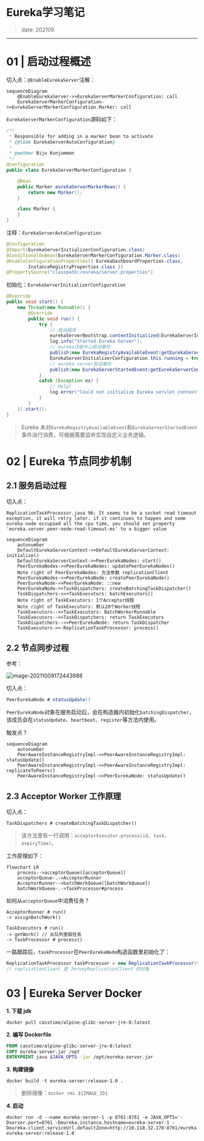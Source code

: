 # Eureka学习笔记
> date: 202109
---

# 01 | 启动过程概述

切入点：`@EnableEurekaServer`注解：

```mermaid
sequenceDiagram
    @EnableEurekaServer->>EurekaServerMarkerConfiguration: call
    EurekaServerMarkerConfiguration->>EurekaServerMarkerConfiguration.Marker: call 
```

`EurekaServerMarkerConfiguration`源码如下：

```java
/**
 * Responsible for adding in a marker bean to activate
 * {@link EurekaServerAutoConfiguration}
 *
 * @author Biju Kunjummen
 */
@Configuration
public class EurekaServerMarkerConfiguration {

	@Bean
	public Marker eurekaServerMarkerBean() {
		return new Marker();
	}

	class Marker {
	}
}
```

注释：`EurekaServerAutoConfiguration`

```java
@Configuration
@Import(EurekaServerInitializerConfiguration.class)
@ConditionalOnBean(EurekaServerMarkerConfiguration.Marker.class)
@EnableConfigurationProperties({ EurekaDashboardProperties.class,
		InstanceRegistryProperties.class })
@PropertySource("classpath:/eureka/server.properties")
```

初始化：`EurekaServerInitializerConfiguration`

```java
@Override
public void start() {
    new Thread(new Runnable() {
        @Override
        public void run() {
            try {
                // 启动服务
                eurekaServerBootstrap.contextInitialized(EurekaServerInitializerConfiguration.this.servletContext);
                log.info("Started Eureka Server");
                // eureka注册中心启动事件
                publish(new EurekaRegistryAvailableEvent(getEurekaServerConfig()));
                EurekaServerInitializerConfiguration.this.running = true;
                // eureka server启动事件
                publish(new EurekaServerStartedEvent(getEurekaServerConfig()));
            }
            catch (Exception ex) {
                // Help!
                log.error("Could not initialize Eureka servlet context", ex);
            }
        }
    }).start();
}
```

> Eureka 未对`EurekaRegistryAvailableEvent`和`EurekaServerStartedEvent`事件进行消费，可根据需要监听实现自定义业务逻辑。

# 02 | Eureka 节点同步机制

## 2.1 服务启动过程

切入点：

```log
ReplicationTaskProcessor.java 96: It seems to be a socket read timeout exception, it will retry later. if it continues to happen and some eureka node occupied all the cpu time, you should set property 'eureka.server.peer-node-read-timeout-ms' to a bigger value
```

```mermaid
sequenceDiagram
    autonumber
    DefaultEurekaServerContext->>DefaultEurekaServerContext: initialize()
    DefaultEurekaServerContext->>PeerEurekaNodes: start()
    PeerEurekaNodes->>PeerEurekaNodes: updatePeerEurekaNodes()
    Note right of PeerEurekaNodes: 方法参数 replicationClient
    PeerEurekaNodes->>PeerEurekaNode: createPeerEurekaNode()
    PeerEurekaNode->>PeerEurekaNode: ::new
    PeerEurekaNode->>TaskDispatchers: createBatchingTaskDispatcher()
    TaskDispatchers->>+TaskExecutors: batchExecutors()
    Note right of TaskExecutors: 1个Acceptor线程
    Note right of TaskExecutors: 默认20个Worker线程
    TaskExecutors-->>TaskExecutors: BatchWorkerRunnable
    TaskExecutors-->>TaskDispatchers: return TaskExecutors
    TaskDispatchers-->>PeerEurekaNode: return TaskDispatcher
    TaskExecutors->>-ReplicationTaskProcessor: process()
```

## 2.2 节点同步过程

参考：

![image-20211009172443988](https://gitee.com/yanglu_u/ImgRepository/raw/master/image-20211009172443988.png)

切入点：

```java
PeerEurekaNode # statusUpdate()
```

`PeerEurekaNode`对象在服务启动后，会在构造器内初始化`batchingDispatcher`，该成员会在`statusUpdate`、`heartbeat`、`register`等方法内使用。

触发点？

```mermaid
sequenceDiagram
    autonumber
    PeerAwareInstanceRegistryImpl->>PeerAwareInstanceRegistryImpl: statusUpdate()
    PeerAwareInstanceRegistryImpl->>PeerAwareInstanceRegistryImpl: replicateToPeers()
    PeerAwareInstanceRegistryImpl->>PeerEurekaNode: statusUpdate()
```

## 2.3 Acceptor Worker 工作原理

切入点：

```
TaskDispatchers # createBatchingTaskDispatcher()
```

> 该方法里有一行调用：`acceptorExecutor.process(id, task, expiryTime)`。

工作原理如下：

```mermaid
flowchart LR
    process-->acceptorQueue([acceptorQueue])
    acceptorQueue-.->AcceptorRunner
    AcceptorRunner-->batchWorkQueue([batchWorkQueue])
    batchWorkQueue-.->TaskProcessor#process
```

如何从`acceptorQueue`中消费任务？

```
AcceptorRunner # run()
-> assignBatchWork()
```

```
TaskExecutors # run()
-> getWork() // 从队列里取任务
-> TaskProcessor # process()
```

一路跟踪后，`taskProcessor`在`PeerEurekaNode`构造函数里初始化了：

```java
ReplicationTaskProcessor taskProcessor = new ReplicationTaskProcessor(targetHost, replicationClient);
// replicationClient 是 JerseyReplicationClient 的对象
```

# 03 | Eureka Server Docker

**1. 下载 jdk**

```shell
docker pull casstime/alpine-glibc-server-jre-8:latest
```

**2. 编写 Dockerfile**

```dockerfile
FROM casstime/alpine-glibc-server-jre-8:latest
COPY eureka-server.jar /opt
ENTRYPOINT java $JAVA_OPTS -jar /opt/eureka-server.jar
```

**3. 构建镜像**

```shell
docker build -t eureka-server:release-1.0 .
```

> 删除镜像：`docker rmi ${IMAGE_ID}`

**4. 启动**

```shell
docker run -d --name eureka-server-1 -p 8761:8761 -e JAVA_OPTS='-Dserver.port=8761 -Deureka.instance.hostname=eureka-server-1 -Deureka.client.serviceUrl.defaultZone=http://10.118.32.170:8761/eureka,http://10.118.32.170:8762/eureka,http://10.118.32.170:8763/eureka' eureka-server:release-1.0
```



